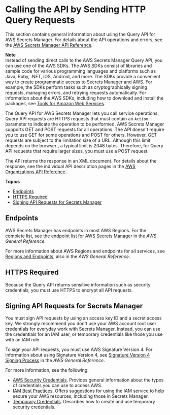 # Calling the API by Sending HTTP Query Requests<a name="query-requests"></a>

This section contains general information about using the Query API for AWS Secrets Manager\. For details about the API operations and errors, see the [AWS Secrets Manager API Reference](https://docs.aws.amazon.com/secretsmanager/latest/apireference/)\.

**Note**  
Instead of sending direct calls to the AWS Secrets Manager Query API, you can use one of the AWS SDKs\. The AWS SDKs consist of libraries and sample code for various programming languages and platforms such as Java, Ruby, \.NET, iOS, Android, and more\. The SDKs provide a convenient way to create programmatic access to Secrets Manager and AWS\. For example, the SDKs perform tasks such as cryptographically signing requests, managing errors, and retrying requests automatically\. For information about the AWS SDKs, including how to download and install the packages, see [Tools for Amazon Web Services](http://aws.amazon.com/tools/)\.

The Query API for AWS Secrets Manager lets you call service operations\. Query API requests are HTTPS requests that must contain an `Action` parameter to indicate the operation to be performed\. AWS Secrets Manager supports GET and POST requests for all operations\. The API doesn't require you to use GET for some operations and POST for others\. However, GET requests are subject to the limitation size of a URL\. Although this limit depends on the browser , a typical limit is 2048 bytes\. Therefore, for Query API requests that require larger sizes, you must use a POST request\.

The API returns the response in an XML document\. For details about the response, see the individual API description pages in the [AWS Organizations API Reference](https://docs.aws.amazon.com/organizations/latest/APIReference/)\.

**Topics**
+ [Endpoints](#ASMEndpoints)
+ [HTTPS Required](#IAMHTTPSRequired)
+ [Signing API Requests for Secrets Manager](#SigVersion)

## Endpoints<a name="ASMEndpoints"></a>

AWS Secrets Manager has endpoints in most AWS Regions\. For the complete list, see the [endpoint list for AWS Secrets Manager](https://docs.aws.amazon.com/general/latest/gr/rande.html#asm_region) in the *AWS General Reference*\.

For more information about AWS Regions and endpoints for all services, see [Regions and Endpoints](https://docs.aws.amazon.com/general/latest/gr/index.html?rande.html), also in the *AWS General Reference*\. 

## HTTPS Required<a name="IAMHTTPSRequired"></a>

Because the Query API returns sensitive information such as security credentials, you must use HTTPS to encrypt all API requests\. 

## Signing API Requests for Secrets Manager<a name="SigVersion"></a>

You must sign API requests by using an access key ID and a secret access key\. We strongly recommend  you don't use your AWS account root user credentials for everyday work with Secrets Manager\. Instead, you can use the credentials for an IAM user, or temporary credentials like those you use with an IAM role\.

To sign your API requests, you must use AWS Signature Version 4\. For information about using Signature Version 4, see [Signature Version 4 Signing Process](https://docs.aws.amazon.com/general/latest/gr/signature-version-4.html) in the *AWS General Reference*\. 

For more information, see the following:
+  [AWS Security Credentials](https://docs.aws.amazon.com/general/latest/gr/aws-security-credentials.html)\. Provides general information about the types of credentials  you can use to access AWS\. 
+ [IAM Best Practices](https://docs.aws.amazon.com/IAM/latest/UserGuide/best-practices.html)\. Offers suggestions for using the IAM service to help secure your AWS resources, including those in Secrets Manager\. 
+ [Temporary Credentials](https://docs.aws.amazon.com/IAM/latest/UserGuide/id_credentials_temp.html)\. Describes how to create and use temporary security credentials\. 
